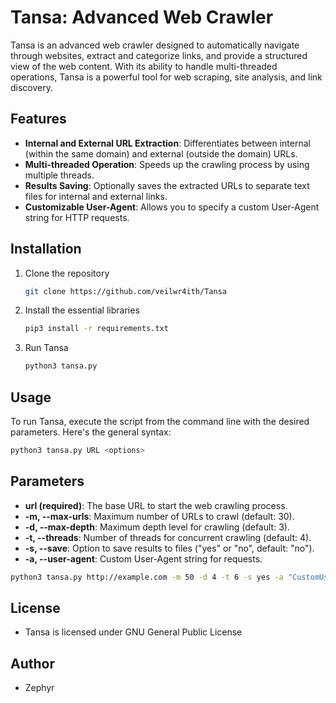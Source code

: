 # Tansa: Advanced Web Crawler
Tansa is an advanced web crawler designed to automatically navigate through websites, extract and categorize links, and provide a structured view of the web content. With its ability to handle multi-threaded operations, Tansa is a powerful tool for web scraping, site analysis, and link discovery.

## Features
   - **Internal and External URL Extraction**: Differentiates between internal (within the same domain) and external (outside the domain) URLs.
   - **Multi-threaded Operation**: Speeds up the crawling process by using multiple threads.
   - **Results Saving**: Optionally saves the extracted URLs to separate text files for internal and external links.
   - **Customizable User-Agent**: Allows you to specify a custom User-Agent string for HTTP requests.

## Installation
1. Clone the repository
   ```bash
   git clone https://github.com/veilwr4ith/Tansa
   ```
2. Install the essential libraries
   ```bash
   pip3 install -r requirements.txt
   ```
3. Run Tansa
   ```bash
   python3 tansa.py
   ```
   
## Usage
To run Tansa, execute the script from the command line with the desired parameters. Here's the general syntax:
  ```bash
  python3 tansa.py URL <options>
  ```

## Parameters
  - **url (required)**: The base URL to start the web crawling process.
  - **-m, --max-urls**: Maximum number of URLs to crawl (default: 30).
  - **-d, --max-depth**: Maximum depth level for crawling (default: 3).
  - **-t, --threads**: Number of threads for concurrent crawling (default: 4).
  - **-s, --save**: Option to save results to files ("yes" or "no", default: "no").
  - **-a, --user-agent**: Custom User-Agent string for requests.
  ```bash
  python3 tansa.py http://example.com -m 50 -d 4 -t 6 -s yes -a "CustomUserAgent/1.0"
  ```

## License
   - Tansa is licensed under GNU General Public License

## Author
   - Zephyr

